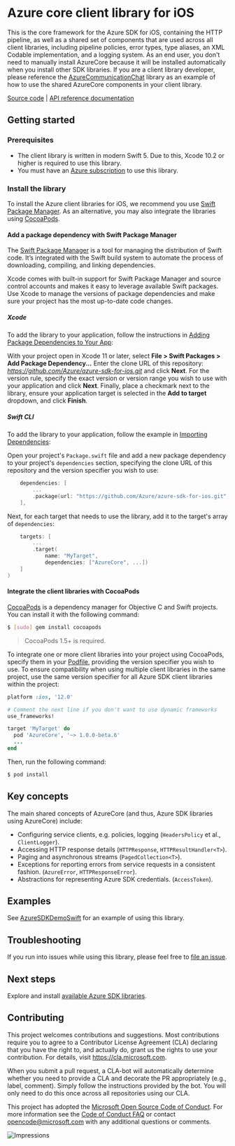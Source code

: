 # Azure core client library for iOS

This is the core framework for the Azure SDK for iOS, containing the HTTP pipeline, as well as a shared set of
components that are used across all client libraries, including pipeline policies, error types, type aliases, an XML
Codable implementation, and a logging system. As an end user, you don't need to manually install AzureCore because it
will be installed automatically when you install other SDK libraries. If you are a client library developer, please
reference the [AzureCommunicationChat](https://github.com/Azure/azure-sdk-for-ios/blob/master/sdk/communication/AzureCommunicationChat/)
library as an example of how to use the shared AzureCore components in your client library.

[Source code](https://github.com/Azure/azure-sdk-for-ios/tree/master/sdk/core/AzureCore)
| [API reference documentation](https://azure.github.io/azure-sdk-for-ios/AzureCore/index.html)

## Getting started

### Prerequisites
* The client library is written in modern Swift 5. Due to this, Xcode 10.2 or higher is required to use this library.
* You must have an [Azure subscription](https://azure.microsoft.com/free/) to use this library.

### Install the library
To install the Azure client libraries for iOS, we recommend you use
[Swift Package Manager](#add-a-package-dependency-with-swift-package-manager).
As an alternative, you may also integrate the libraries using
[CocoaPods](#integrate-the-client-libraries-with-cocoapods).

#### Add a package dependency with Swift Package Manager

The [Swift Package Manager](https://swift.org/package-manager/) is a tool for managing the distribution of Swift code.
It’s integrated with the Swift build system to automate the process of downloading, compiling, and linking dependencies.

Xcode comes with built-in support for Swift Package Manager and source control accounts and makes it easy to leverage
available Swift packages. Use Xcode to manage the versions of package dependencies and make sure your project has the
most up-to-date code changes.

##### Xcode

To add the library to your application, follow the instructions in
[Adding Package Dependencies to Your App](https://developer.apple.com/documentation/xcode/adding_package_dependencies_to_your_app):

With your project open in Xcode 11 or later, select **File > Swift Packages > Add Package Dependency...** Enter the
clone URL of this repository: *https://github.com/Azure/azure-sdk-for-ios.git* and click **Next**. For the version rule,
specify the exact version or version range you wish to use with your application and click **Next**. Finally, place a
checkmark next to the library, ensure your application target is selected in the **Add to target** dropdown, and click
**Finish**.

##### Swift CLI

To add the library to your application, follow the example in
[Importing Dependencies](https://swift.org/package-manager/#importing-dependencies):

Open your project's `Package.swift` file and add a new package dependency to your project's `dependencies` section,
specifying the clone URL of this repository and the version specifier you wish to use:

```swift
    dependencies: [
        ...
        .package(url: "https://github.com/Azure/azure-sdk-for-ios.git", from: "1.0.0-beta.6")
    ],
```

Next, for each target that needs to use the library, add it to the target's array of `dependencies`:
```swift
    targets: [
        ...
        .target(
            name: "MyTarget",
            dependencies: ["AzureCore", ...])
    ]
)
```

#### Integrate the client libraries with CocoaPods

[CocoaPods](https://cocoapods.org) is a dependency manager for Objective C and Swift projects. You can install it with
the following command:

```bash
$ [sudo] gem install cocoapods
```

> CocoaPods 1.5+ is required.

To integrate one or more client libraries into your project using CocoaPods, specify them in your
[Podfile](https://guides.cocoapods.org/using/the-podfile.html), providing the version specifier you wish to use. To
ensure compatibility when using multiple client libraries in the same project, use the same version specifier for all
Azure SDK client libraries within the project:

```ruby
platform :ios, '12.0'

# Comment the next line if you don't want to use dynamic frameworks
use_frameworks!

target 'MyTarget' do
  pod 'AzureCore', '~> 1.0.0-beta.6'
  ...
end
```

Then, run the following command:

```bash
$ pod install
```

## Key concepts

The main shared concepts of AzureCore (and thus, Azure SDK libraries using AzureCore) include:

- Configuring service clients, e.g. policies, logging (`HeadersPolicy` et al., `ClientLogger`).
- Accessing HTTP response details (`HTTPResponse`, `HTTPResultHandler<T>`).
- Paging and asynchronous streams (`PagedCollection<T>`).
- Exceptions for reporting errors from service requests in a consistent fashion. (`AzureError`, `HTTPResponseError`).
- Abstractions for representing Azure SDK credentials. (`AccessToken`).

## Examples

See [AzureSDKDemoSwift](https://github.com/Azure/azure-sdk-for-ios/tree/master/examples/AzureSDKDemoSwift) for an example of using this library.

## Troubleshooting

If you run into issues while using this library, please feel free to
[file an issue](https://github.com/Azure/azure-sdk-for-ios/issues/new).

## Next steps

Explore and install
[available Azure SDK libraries](https://github.com/Azure/azure-sdk-for-ios/blob/master/README.md#libraries-available).

## Contributing

This project welcomes contributions and suggestions. Most contributions require you to agree to a Contributor License
Agreement (CLA) declaring that you have the right to, and actually do, grant us the rights to use your contribution. For
details, visit https://cla.microsoft.com.

When you submit a pull request, a CLA-bot will automatically determine whether you need to provide a CLA and decorate
the PR appropriately (e.g., label, comment). Simply follow the instructions provided by the bot. You will only need to
do this once across all repositories using our CLA.

This project has adopted the [Microsoft Open Source Code of Conduct](https://opensource.microsoft.com/codeofconduct/).
For more information see the [Code of Conduct FAQ](https://opensource.microsoft.com/codeofconduct/faq/) or contact
[opencode@microsoft.com](mailto:opencode@microsoft.com) with any additional questions or comments.

![Impressions](https://azure-sdk-impressions.azurewebsites.net/api/impressions/azure-sdk-for-ios%2Fsdk%2Fcore%2FAzureCore%2FREADME.png)
